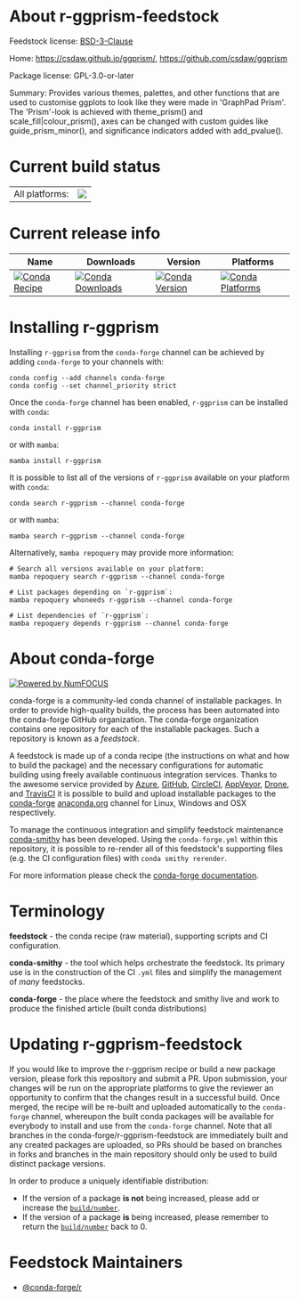About r-ggprism-feedstock
=========================

Feedstock license: [BSD-3-Clause](https://github.com/conda-forge/r-ggprism-feedstock/blob/main/LICENSE.txt)

Home: https://csdaw.github.io/ggprism/, https://github.com/csdaw/ggprism

Package license: GPL-3.0-or-later

Summary: Provides various themes, palettes, and other functions that are used to customise ggplots to look like they were made in 'GraphPad Prism'. The 'Prism'-look is achieved with theme_prism() and scale_fill|colour_prism(), axes can be changed with custom guides like guide_prism_minor(), and significance indicators added with add_pvalue().

Current build status
====================


<table><tr><td>All platforms:</td>
    <td>
      <a href="https://dev.azure.com/conda-forge/feedstock-builds/_build/latest?definitionId=14362&branchName=main">
        <img src="https://dev.azure.com/conda-forge/feedstock-builds/_apis/build/status/r-ggprism-feedstock?branchName=main">
      </a>
    </td>
  </tr>
</table>

Current release info
====================

| Name | Downloads | Version | Platforms |
| --- | --- | --- | --- |
| [![Conda Recipe](https://img.shields.io/badge/recipe-r--ggprism-green.svg)](https://anaconda.org/conda-forge/r-ggprism) | [![Conda Downloads](https://img.shields.io/conda/dn/conda-forge/r-ggprism.svg)](https://anaconda.org/conda-forge/r-ggprism) | [![Conda Version](https://img.shields.io/conda/vn/conda-forge/r-ggprism.svg)](https://anaconda.org/conda-forge/r-ggprism) | [![Conda Platforms](https://img.shields.io/conda/pn/conda-forge/r-ggprism.svg)](https://anaconda.org/conda-forge/r-ggprism) |

Installing r-ggprism
====================

Installing `r-ggprism` from the `conda-forge` channel can be achieved by adding `conda-forge` to your channels with:

```
conda config --add channels conda-forge
conda config --set channel_priority strict
```

Once the `conda-forge` channel has been enabled, `r-ggprism` can be installed with `conda`:

```
conda install r-ggprism
```

or with `mamba`:

```
mamba install r-ggprism
```

It is possible to list all of the versions of `r-ggprism` available on your platform with `conda`:

```
conda search r-ggprism --channel conda-forge
```

or with `mamba`:

```
mamba search r-ggprism --channel conda-forge
```

Alternatively, `mamba repoquery` may provide more information:

```
# Search all versions available on your platform:
mamba repoquery search r-ggprism --channel conda-forge

# List packages depending on `r-ggprism`:
mamba repoquery whoneeds r-ggprism --channel conda-forge

# List dependencies of `r-ggprism`:
mamba repoquery depends r-ggprism --channel conda-forge
```


About conda-forge
=================

[![Powered by
NumFOCUS](https://img.shields.io/badge/powered%20by-NumFOCUS-orange.svg?style=flat&colorA=E1523D&colorB=007D8A)](https://numfocus.org)

conda-forge is a community-led conda channel of installable packages.
In order to provide high-quality builds, the process has been automated into the
conda-forge GitHub organization. The conda-forge organization contains one repository
for each of the installable packages. Such a repository is known as a *feedstock*.

A feedstock is made up of a conda recipe (the instructions on what and how to build
the package) and the necessary configurations for automatic building using freely
available continuous integration services. Thanks to the awesome service provided by
[Azure](https://azure.microsoft.com/en-us/services/devops/), [GitHub](https://github.com/),
[CircleCI](https://circleci.com/), [AppVeyor](https://www.appveyor.com/),
[Drone](https://cloud.drone.io/welcome), and [TravisCI](https://travis-ci.com/)
it is possible to build and upload installable packages to the
[conda-forge](https://anaconda.org/conda-forge) [anaconda.org](https://anaconda.org/)
channel for Linux, Windows and OSX respectively.

To manage the continuous integration and simplify feedstock maintenance
[conda-smithy](https://github.com/conda-forge/conda-smithy) has been developed.
Using the ``conda-forge.yml`` within this repository, it is possible to re-render all of
this feedstock's supporting files (e.g. the CI configuration files) with ``conda smithy rerender``.

For more information please check the [conda-forge documentation](https://conda-forge.org/docs/).

Terminology
===========

**feedstock** - the conda recipe (raw material), supporting scripts and CI configuration.

**conda-smithy** - the tool which helps orchestrate the feedstock.
                   Its primary use is in the construction of the CI ``.yml`` files
                   and simplify the management of *many* feedstocks.

**conda-forge** - the place where the feedstock and smithy live and work to
                  produce the finished article (built conda distributions)


Updating r-ggprism-feedstock
============================

If you would like to improve the r-ggprism recipe or build a new
package version, please fork this repository and submit a PR. Upon submission,
your changes will be run on the appropriate platforms to give the reviewer an
opportunity to confirm that the changes result in a successful build. Once
merged, the recipe will be re-built and uploaded automatically to the
`conda-forge` channel, whereupon the built conda packages will be available for
everybody to install and use from the `conda-forge` channel.
Note that all branches in the conda-forge/r-ggprism-feedstock are
immediately built and any created packages are uploaded, so PRs should be based
on branches in forks and branches in the main repository should only be used to
build distinct package versions.

In order to produce a uniquely identifiable distribution:
 * If the version of a package **is not** being increased, please add or increase
   the [``build/number``](https://docs.conda.io/projects/conda-build/en/latest/resources/define-metadata.html#build-number-and-string).
 * If the version of a package **is** being increased, please remember to return
   the [``build/number``](https://docs.conda.io/projects/conda-build/en/latest/resources/define-metadata.html#build-number-and-string)
   back to 0.

Feedstock Maintainers
=====================

* [@conda-forge/r](https://github.com/orgs/conda-forge/teams/r/)

